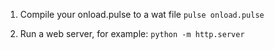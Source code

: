 1. Compile your onload.pulse to a wat file `pulse onload.pulse`

2. Run a web server, for example: `python -m http.server`
